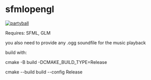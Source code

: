 # sfmlopengl


[![partyball](https://img.youtube.com/vi/_QsRgShaQtY/0.jpg)](https://www.youtube.com/watch?v=_QsRgShaQtY)

Requires: SFML, GLM

you also need to provide any .ogg soundfile for the music playback





build with:



cmake -B build -DCMAKE_BUILD_TYPE=Release


cmake --build build --config Release
